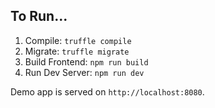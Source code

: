 ## To Run...

1. Compile:        `truffle compile`
2. Migrate:        `truffle migrate`
3. Build Frontend: `npm run build`
4. Run Dev Server: `npm run dev`

Demo app is served on `http://localhost:8080`.
